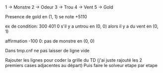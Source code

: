 1 -> Monstre
2 -> Odeur
3 -> Trou
4 -> Vent
5 -> Gold

Presence de gold en (1, 1) se note +5110

ex de condition: 300 401 0 
s'il y a untrou en (0, 0) alors il y a du vent en (0, 1)

affirmation -100 0:
pas de monstre en (0, 0)

Dans tmp.cnf ne pas laisser de ligne vide

Rajouter les lignes pour coder la grille du TD (j'ai juste rajouté les 2 premiers cases adjacentes au départ)
Puis faire le solveur etape par etape